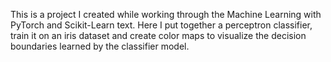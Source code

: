 This is a project I created while working through the Machine Learning with PyTorch and Scikit-Learn text. 
Here I put together a perceptron classifier, train it on an iris dataset and create color maps to visualize the decision boundaries learned by the classifier model.
